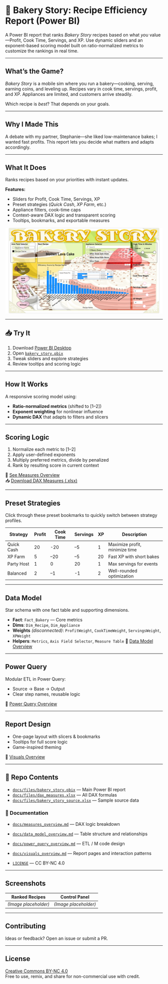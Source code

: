 # 🍰 Bakery Story: Recipe Efficiency Report (Power BI)

A Power BI report that ranks *Bakery Story* recipes based on what *you* value—Profit, Cook Time, Servings, and XP. Use dynamic sliders and an exponent-based scoring model built on ratio-normalized metrics to customize the rankings in real time.

---

## What’s the Game?

*Bakery Story* is a mobile sim where you run a bakery—cooking, serving, earning coins, and leveling up. Recipes vary in cook time, servings, profit, and XP. Appliances are limited, and customers arrive steadily.

Which recipe is *best*? That depends on your goals.

---

## Why I Made This

A debate with my partner, Stephanie—she liked low-maintenance bakes; I wanted fast profits. This report lets you decide what matters and adapts accordingly.

---

## What It Does

Ranks recipes based on your priorities with instant updates.

**Features:**
- Sliders for Profit, Cook Time, Servings, XP  
- Preset strategies (*Quick Cash*, *XP Farm*, etc.)  
- Appliance filters, cook-time caps  
- Context-aware DAX logic and transparent scoring  
- Tooltips, bookmarks, and exportable measures

![Bakery Story Screenshot](./docs/images/bakery_story.png)

---

## 📥 Try It

1. Download [Power BI Desktop](https://powerbi.microsoft.com/desktop)  
2. Open [`bakery_story.pbix`](https://raw.githubusercontent.com/Nicholas-BI/bakery-efficiency-score/main/docs/files/bakery_story.pbix)  
3. Tweak sliders and explore strategies  
4. Review tooltips and scoring logic

---

## How It Works

A responsive scoring model using:

- **Ratio-normalized metrics** (shifted to [1–2])  
- **Exponent weighting** for nonlinear influence  
- **Dynamic DAX** that adapts to filters and slicers

---

## Scoring Logic

1. Normalize each metric to [1–2]  
2. Apply user-defined exponents  
3. Multiply preferred metrics, divide by penalized  
4. Rank by resulting score in current context

📄 [See Measures Overview](./docs/measures_overview.md)  
📥 [Download DAX Measures (.xlsx)](https://raw.githubusercontent.com/Nicholas-BI/bakery-efficiency-score/main/docs/files/dax_measures.xlsx)

---

## Preset Strategies

Click through these preset bookmarks to quickly switch between strategy profiles.

| Strategy     | Profit | Cook Time | Servings | XP | Description                    |
|--------------|--------|-----------|----------|----|--------------------------------|
| Quick Cash   | 20     | -20       | –5       | 1  | Maximize profit, minimize time |
| XP Farm      | 5      | –20       | –5       | 20 | Fast XP with short bakes       |
| Party Host   | 1      |   0       | 20       | 1  | Max servings for events        |
| Balanced     | 2      | –1        | -1       | 2  | Well-rounded optimization      |

---

## Data Model

Star schema with one fact table and supporting dimensions.

- **Fact**: `Fact_Bakery` — Core metrics  
- **Dims**: `Dim_Recipe`, `Dim_Appliance`  
- **Weights** *(disconnected)*: `ProfitWeight`, `CookTimeWeight`, `ServingsWeight`, `XPWeight`  
- **Helpers**: `Metrics`, `Axis Field Selector`, `Measure Table`
📄 [Data Model Overview](./docs/data_model_overview.md)

---

## Power Query

Modular ETL in Power Query:

- Source → Base → Output  
- Clear step names, reusable logic

📄 [Power Query Overview](./docs/power_query_overview.md)

---

## Report Design

- One-page layout with slicers & bookmarks  
- Tooltips for full score logic  
- Game-inspired theming

📄 [Visuals Overview](./docs/visuals_overview.md)

---

## 📁 Repo Contents

- [`docs/files/bakery_story.pbix`](./docs/files/bakery_story.pbix) — Main Power BI report  
- [`docs/files/dax_measures.xlsx`](./docs/files/dax_measures.xlsx) — All DAX formulas  
- [`docs/files/bakery_story_source.xlsx`](./docs/files/bakery_story_source.xlsx) — Sample source data  

### 📄 Documentation
- [`docs/measures_overview.md`](./docs/measures_overview.md) — DAX logic breakdown  
- [`docs/data_model_overview.md`](./docs/data_model_overview.md) — Table structure and relationships  
- [`docs/power_query_overview.md`](./docs/power_query_overview.md) — ETL / M code design  
- [`docs/visuals_overview.md`](./docs/visuals_overview.md) — Report pages and interaction patterns  

- [`LICENSE`](./LICENSE) — CC BY-NC 4.0


---

## Screenshots

| Ranked Recipes | Control Panel |
|----------------|----------------|
| *(Image placeholder)* | *(Image placeholder)* |

---

## Contributing

Ideas or feedback? Open an issue or submit a PR.

---

## License

[Creative Commons BY-NC 4.0](./LICENSE)  
Free to use, remix, and share for non-commercial use with credit.
